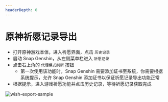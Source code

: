 ```yaml
---
headerDepth: 0
---
```


# 原神祈愿记录导出 <Badge type="tip" text="UIGF" vertical="top" />

- 打开原神游戏本体，进入祈愿界面，点击 `历史记录`
- 启动 Snap Genshin，从左侧菜单栏进入 `祈愿记录`
- 点击右上角的 `代理模式刷新` 按钮
    - 第一次使用该功能时，Snap Genshin 需要添加证书至系统，你需要根据系统提示，允许 Snap Genshin 添加证书以保证祈愿记录导出功能正常
- 根据提示，进入游戏祈愿功能并点击历史记录，等待祈愿记录获取完成

![wish-export-sample](https://image.snapgenshin.com/imgs/2022/09/22/4b43c28556b2abf7.png)
